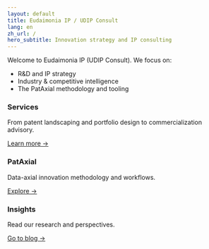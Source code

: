 ```yaml
---
layout: default
title: Eudaimonia IP / UDIP Consult
lang: en
zh_url: /
hero_subtitle: Innovation strategy and IP consulting
---
```


Welcome to Eudaimonia IP (UDIP Consult). We focus on:

- R&D and IP strategy  
- Industry & competitive intelligence  
- The PatAxial methodology and tooling  

<div class="card-grid">
  <div class="card">
    <h3>Services</h3>
    <p>From patent landscaping and portfolio design to commercialization advisory.</p>
    <p><a href="{{ '/en/services/' | relative_url }}">Learn more →</a></p>
  </div>
  <div class="card">
    <h3>PatAxial</h3>
    <p>Data-axial innovation methodology and workflows.</p>
    <p><a href="{{ '/en/pataxial/' | relative_url }}">Explore →</a></p>
  </div>
  <div class="card">
    <h3>Insights</h3>
    <p>Read our research and perspectives.</p>
    <p><a href="{{ '/en/blog/' | relative_url }}">Go to blog →</a></p>
  </div>
</div>
